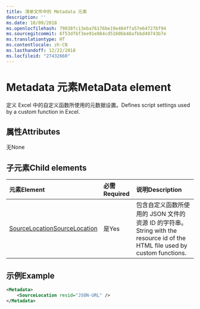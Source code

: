 ```yaml
---
title: 清单文件中的 Metadata 元素
description: ''
ms.date: 10/09/2018
ms.openlocfilehash: 79038fc13eba76176be19e484ffa57e64727bf94
ms.sourcegitcommit: 6f53df6f3ee91e084cd5160bb48afbbd49743b7e
ms.translationtype: HT
ms.contentlocale: zh-CN
ms.lasthandoff: 12/22/2018
ms.locfileid: "27432660"
---
```

# <a name="metadata-element"></a><span data-ttu-id="d6f16-102">Metadata 元素</span><span class="sxs-lookup"><span data-stu-id="d6f16-102">MetaData element</span></span>

<span data-ttu-id="d6f16-103">定义 Excel 中的自定义函数所使用的元数据设置。</span><span class="sxs-lookup"><span data-stu-id="d6f16-103">Defines script settings used by a custom function in Excel.</span></span>

## <a name="attributes"></a><span data-ttu-id="d6f16-104">属性</span><span class="sxs-lookup"><span data-stu-id="d6f16-104">Attributes</span></span>

<span data-ttu-id="d6f16-105">无</span><span class="sxs-lookup"><span data-stu-id="d6f16-105">None</span></span>

## <a name="child-elements"></a><span data-ttu-id="d6f16-106">子元素</span><span class="sxs-lookup"><span data-stu-id="d6f16-106">Child elements</span></span>

|  <span data-ttu-id="d6f16-107">元素</span><span class="sxs-lookup"><span data-stu-id="d6f16-107">Element</span></span>  |  <span data-ttu-id="d6f16-108">必需</span><span class="sxs-lookup"><span data-stu-id="d6f16-108">Required</span></span>  |  <span data-ttu-id="d6f16-109">说明</span><span class="sxs-lookup"><span data-stu-id="d6f16-109">Description</span></span>  |
|:-----|:-----|:-----|
|  [<span data-ttu-id="d6f16-110">SourceLocation</span><span class="sxs-lookup"><span data-stu-id="d6f16-110">SourceLocation</span></span>](customfunctionssourcelocation.md)  |  <span data-ttu-id="d6f16-111">是</span><span class="sxs-lookup"><span data-stu-id="d6f16-111">Yes</span></span>  | <span data-ttu-id="d6f16-112">包含自定义函数所使用的 JSON 文件的资源 ID 的字符串。</span><span class="sxs-lookup"><span data-stu-id="d6f16-112">String with the resource id of the HTML file used by custom functions.</span></span> |

## <a name="example"></a><span data-ttu-id="d6f16-113">示例</span><span class="sxs-lookup"><span data-stu-id="d6f16-113">Example</span></span>

```xml
<Metadata>
    <SourceLocation resid="JSON-URL" />
</Metadata>
```
